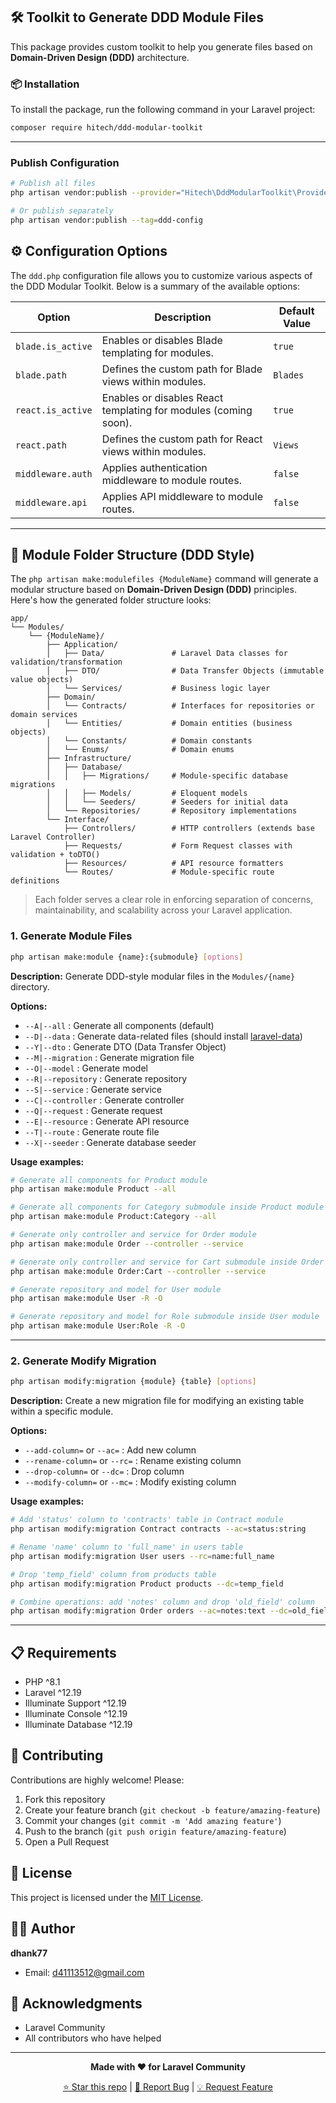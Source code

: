 ## 🛠️ Toolkit to Generate DDD Module Files

This package provides custom toolkit to help you generate files based on **Domain-Driven Design (DDD)** architecture.

### 📦 Installation

To install the package, run the following command in your Laravel project:

```bash
composer require hitech/ddd-modular-toolkit
```

---

### Publish Configuration

```bash
# Publish all files
php artisan vendor:publish --provider="Hitech\DddModularToolkit\Providers\DddModularToolkitServiceProvider"

# Or publish separately
php artisan vendor:publish --tag=ddd-config
```

## ⚙️ Configuration Options

The `ddd.php` configuration file allows you to customize various aspects of the DDD Modular Toolkit. Below is a summary of the available options:

| Option | Description | Default Value |
|---|---|---|
| `blade.is_active` | Enables or disables Blade templating for modules. | `true` |
| `blade.path` | Defines the custom path for Blade views within modules. | `Blades` |
| `react.is_active` | Enables or disables React templating for modules (coming soon). | `true` |
| `react.path` | Defines the custom path for React views within modules. | `Views` |
| `middleware.auth` | Applies authentication middleware to module routes. | `false` |
| `middleware.api` | Applies API middleware to module routes. | `false` |


---


## 📁 Module Folder Structure (DDD Style)

The `php artisan make:modulefiles {ModuleName}` command will generate a modular structure based on **Domain-Driven Design (DDD)** principles. Here's how the generated folder structure looks:

```
app/
└── Modules/
    └── {ModuleName}/
        ├── Application/
        │   ├── Data/               # Laravel Data classes for validation/transformation
        │   ├── DTO/                # Data Transfer Objects (immutable value objects)
        │   └── Services/           # Business logic layer
        ├── Domain/
        │   └── Contracts/          # Interfaces for repositories or domain services
        │   └── Entities/           # Domain entities (business objects)
        │   └── Constants/          # Domain constants
        │   └── Enums/              # Domain enums
        ├── Infrastructure/
        │   ├── Database/
        │   │   ├── Migrations/     # Module-specific database migrations
        │   │   ├── Models/         # Eloquent models
        │   │   └── Seeders/        # Seeders for initial data
        │   └── Repositories/       # Repository implementations
        └── Interface/
            ├── Controllers/        # HTTP controllers (extends base Laravel Controller)
            ├── Requests/           # Form Request classes with validation + toDTO()
            ├── Resources/          # API resource formatters
            └── Routes/             # Module-specific route definitions
```

> Each folder serves a clear role in enforcing separation of concerns, maintainability, and scalability across your Laravel application.


### 1. Generate Module Files

```bash
php artisan make:module {name}:{submodule} [options]
```

**Description:** Generate DDD-style modular files in the `Modules/{name}` directory.

**Options:**

* `--A|--all` : Generate all components (default)
* `--D|--data` : Generate data-related files (should install [laravel-data](https://spatie.be/docs/laravel-data/v4/introduction))
* `--Y|--dto` : Generate DTO (Data Transfer Object)
* `--M|--migration` : Generate migration file
* `--O|--model` : Generate model
* `--R|--repository` : Generate repository
* `--S|--service` : Generate service
* `--C|--controller` : Generate controller
* `--Q|--request` : Generate request
* `--E|--resource` : Generate API resource
* `--T|--route` : Generate route file
* `--X|--seeder` : Generate database seeder

**Usage examples:**

```bash
# Generate all components for Product module
php artisan make:module Product --all

# Generate all components for Category submodule inside Product module
php artisan make:module Product:Category --all

# Generate only controller and service for Order module
php artisan make:module Order --controller --service

# Generate only controller and service for Cart submodule inside Order module
php artisan make:module Order:Cart --controller --service

# Generate repository and model for User module
php artisan make:module User -R -O

# Generate repository and model for Role submodule inside User module
php artisan make:module User:Role -R -O
```

---

### 2. Generate Modify Migration

```bash
php artisan modify:migration {module} {table} [options]
```

**Description:** Create a new migration file for modifying an existing table within a specific module.

**Options:**

* `--add-column=` or `--ac=` : Add new column
* `--rename-column=` or `--rc=` : Rename existing column
* `--drop-column=` or `--dc=` : Drop column
* `--modify-column=` or `--mc=` : Modify existing column

**Usage examples:**

```bash
# Add 'status' column to 'contracts' table in Contract module
php artisan modify:migration Contract contracts --ac=status:string

# Rename 'name' column to 'full_name' in users table
php artisan modify:migration User users --rc=name:full_name

# Drop 'temp_field' column from products table
php artisan modify:migration Product products --dc=temp_field

# Combine operations: add 'notes' column and drop 'old_field' column
php artisan modify:migration Order orders --ac=notes:text --dc=old_field
```

---

## 📋 Requirements

- PHP ^8.1
- Laravel ^12.19
- Illuminate Support ^12.19
- Illuminate Console ^12.19
- Illuminate Database ^12.19

## 🤝 Contributing

Contributions are highly welcome! Please:

1. Fork this repository
2. Create your feature branch (`git checkout -b feature/amazing-feature`)
3. Commit your changes (`git commit -m 'Add amazing feature'`)
4. Push to the branch (`git push origin feature/amazing-feature`)
5. Open a Pull Request

## 📝 License

This project is licensed under the [MIT License](LICENSE).

## 👨‍💻 Author

**dhank77**
- Email: d41113512@gmail.com

## 🙏 Acknowledgments

- Laravel Community
- All contributors who have helped

---

<div align="center">

**Made with ❤️ for Laravel Community**

[⭐ Star this repo](https://github.com/hitech/ddd-modular) | [🐛 Report Bug](https://github.com/hitech/ddd-modular/issues) | [💡 Request Feature](https://github.com/hitech/ddd-modular/issues)

</div>